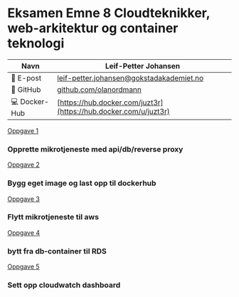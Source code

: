 # Eksamen Emne 8 Cloudteknikker, web-arkitektur og container teknologi


| Navn          | Leif-Petter Johansen             |
|--------------|--------------------------|
| 📧 E-post   | leif-petter.johansen@gokstadakademiet.no |
| 🔗 GitHub | [github.com/olanordmann](https://github.com/juzt3r/Eksamen) |
| 💻 Docker-Hub   | [https://hub.docker.com/juzt3r](https://hub.docker.com/u/juzt3r) |


[Oppgave 1](Oppgave1/README.md)
### Opprette mikrotjeneste med api/db/reverse proxy
[Oppgave 2](Oppgave2/README.md)
### Bygg eget image og last opp til dockerhub
[Oppgave 3](Oppgave3/README.md)
### Flytt mikrotjeneste til aws
[Oppgave 4](Oppgave4/README.md)
### bytt fra db-container til RDS
[Oppgave 5](Oppgave5/README.md)
### Sett opp cloudwatch dashboard
